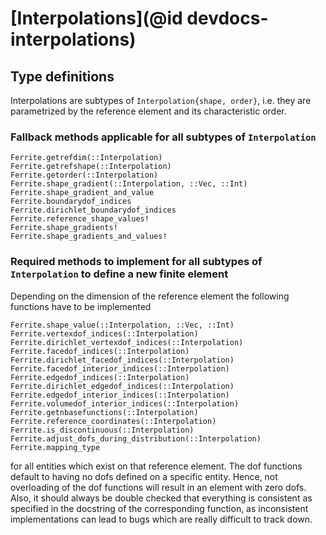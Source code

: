 # [Interpolations](@id devdocs-interpolations)

## Type definitions

Interpolations are subtypes of `Interpolation{shape, order}`, i.e. they are
parametrized by the reference element and its characteristic order.

### Fallback methods applicable for all subtypes of `Interpolation`

```@docs
Ferrite.getrefdim(::Interpolation)
Ferrite.getrefshape(::Interpolation)
Ferrite.getorder(::Interpolation)
Ferrite.shape_gradient(::Interpolation, ::Vec, ::Int)
Ferrite.shape_gradient_and_value
Ferrite.boundarydof_indices
Ferrite.dirichlet_boundarydof_indices
Ferrite.reference_shape_values!
Ferrite.shape_gradients!
Ferrite.shape_gradients_and_values!
```

### Required methods to implement for all subtypes of `Interpolation` to define a new finite element

Depending on the dimension of the reference element the following functions have to be implemented

```@docs
Ferrite.shape_value(::Interpolation, ::Vec, ::Int)
Ferrite.vertexdof_indices(::Interpolation)
Ferrite.dirichlet_vertexdof_indices(::Interpolation)
Ferrite.facedof_indices(::Interpolation)
Ferrite.dirichlet_facedof_indices(::Interpolation)
Ferrite.facedof_interior_indices(::Interpolation)
Ferrite.edgedof_indices(::Interpolation)
Ferrite.dirichlet_edgedof_indices(::Interpolation)
Ferrite.edgedof_interior_indices(::Interpolation)
Ferrite.volumedof_interior_indices(::Interpolation)
Ferrite.getnbasefunctions(::Interpolation)
Ferrite.reference_coordinates(::Interpolation)
Ferrite.is_discontinuous(::Interpolation)
Ferrite.adjust_dofs_during_distribution(::Interpolation)
Ferrite.mapping_type
```

for all entities which exist on that reference element. The dof functions default to having no
dofs defined on a specific entity. Hence, not overloading of the dof functions will result in an
element with zero dofs. Also, it should always be double checked that everything is consistent as
specified in the docstring of the corresponding function, as inconsistent implementations can
lead to bugs which are really difficult to track down.
